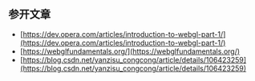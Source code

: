 ## 参开文章
- [https://dev.opera.com/articles/introduction-to-webgl-part-1/](https://dev.opera.com/articles/introduction-to-webgl-part-1/)
- [https://webglfundamentals.org/](https://webglfundamentals.org/)
- [https://blog.csdn.net/yanzisu_congcong/article/details/106423259](https://blog.csdn.net/yanzisu_congcong/article/details/106423259)
